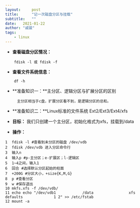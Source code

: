 ---layout:     posttitle:      "记一次磁盘分区与挂载"subtitle:   "" date:   2021-01-22author: "戚骏"tags:    - linux---- **查看磁盘分区情况：**```shell	fdisk -l 或 fdisk -f```- **查看文件系统信息：**```shell	df -h```- **准备知识一：**主分区、逻辑分区与扩展分区的区别		主分区相当于c盘，扩展分区看不到，是逻辑分区的总和。- **准备知识二：**Linux标准的文件系统 Ext2/Ext3/Ext4/xfs- **目标：** 我们只创建一个主分区，初始化格式为xfs，挂载到/data				- **操作：** ```shell1  fdisk -l #查看到未分区的磁盘 /dev/vdb2  fdisk /dev/vdb 进入分区命令行3  输入n4  输入p #p-主分区；e-扩展区；l-逻辑区5  1~4之间，输入16  回合 #选择默认分区起始的柱面7  +200G #分区大小，+size{K,M,G}8  p #查看分区9  w #保存退出10 mkfs.xfs -f /dev/vdb/11 echo echo "/dev/vdb1            /data                xfs        defaults              1 2" >> /etc/fstab12 mount -a```